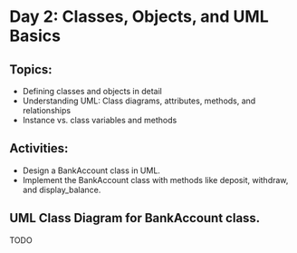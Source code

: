 # Day 2: Classes, Objects, and UML Basics
## Topics:
- Defining classes and objects in detail
- Understanding UML: Class diagrams, attributes, methods, and relationships
- Instance vs. class variables and methods

## Activities:
- Design a BankAccount class in UML.
- Implement the BankAccount class with methods like deposit, withdraw, and display_balance.

## UML Class Diagram for BankAccount class.

TODO
